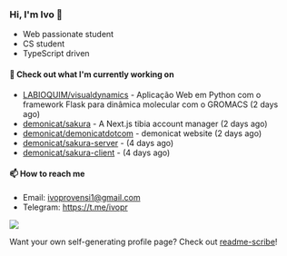 ### Hi, I'm Ivo 👋

* Web passionate student
* CS student
* TypeScript driven

#### 👷 Check out what I'm currently working on

- [LABIOQUIM/visualdynamics](https://github.com/LABIOQUIM/visualdynamics) - Aplicação Web em Python com o framework Flask para dinâmica molecular com o GROMACS (2 days ago)
- [demonicat/sakura](https://github.com/demonicat/sakura) - A Next.js tibia account manager (2 days ago)
- [demonicat/demonicatdotcom](https://github.com/demonicat/demonicatdotcom) - demonicat website (2 days ago)
- [demonicat/sakura-server](https://github.com/demonicat/sakura-server) -  (4 days ago)
- [demonicat/sakura-client](https://github.com/demonicat/sakura-client) -  (4 days ago)

#### 📫 How to reach me

- Email: [ivoprovensi1@gmail.com](mailto://ivoprovensi1@gmail.com)
- Telegram: https://t.me/ivopr

![](https://github-readme-stats.vercel.app/api/top-langs/?username=ivopr&layout=compact&theme=react)

Want your own self-generating profile page? Check out [readme-scribe](https://github.com/muesli/readme-scribe)!
